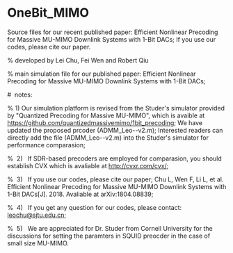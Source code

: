 # OneBit_MIMO

Source files for our recent published paper: Efficient Nonlinear Precoding for Massive MU-MIMO Downlink Systems with 1-Bit DACs;  If you use our codes, please cite our paper.

% developed by Lei Chu, Fei Wen and Robert Qiu


% main simulation file for our published paper: Efficient Nonlinear Precoding for Massive MU-MIMO Downlink Systems with 1-Bit DACs; 

#  notes:

%  1)  Our simulation platform is revised from the Studer's simulator provided by "Quantized Precoding for Massive MU-MIMO", which is  avaible at https://github.com/quantizedmassivemimo/1bit_precoding; We have updated the proposed prcoder (ADMM_Leo--v2.m); Interested readers can directly add the file (ADMM_Leo--v2.m) into the Studer's simulator for performance comparasion; 

%  2)   If SDR-based precoders are employed for comparasion, you should establish CVX which is avaliable at http://cvxr.com/cvx/;


%  3)   If you use our codes, please cite our paper; Chu L, Wen F, Li L, et al. Efficient Nonlinear Precoding for Massive MU-MIMO Downlink Systems with 1-Bit DACs[J]. 2018. Avaliable at arXiv:1804.08839;


%  4)   If you get any question for our codes, please contact: leochu@sjtu.edu.cn;


%  5)   We are appreciated for Dr. Studer from Cornell University for the discussions for setting the paramters in SQUID preocder in the case of small size MU-MIMO. 


